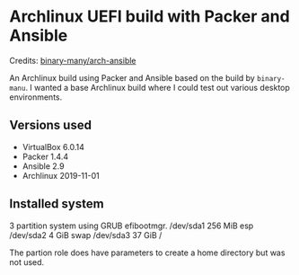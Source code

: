 # Archlinux UEFI build with Packer and Ansible

Credits: [binary-many/arch-ansible](https://github.com/binary-manu/arch-ansible)

An Archlinux build using Packer and Ansible based on the build by `binary-manu`. I wanted a base Archlinux build where I could test out various desktop environments.

## Versions used

- VirtualBox 6.0.14
- Packer 1.4.4
- Ansible 2.9
- Archlinux 2019-11-01

## Installed system

3 partition system using GRUB efibootmgr. 
/dev/sda1 256 MiB esp 
/dev/sda2 4 GiB swap
/dev/sda3 37 GiB /

The partion role does have parameters to create a home directory but was not used.
